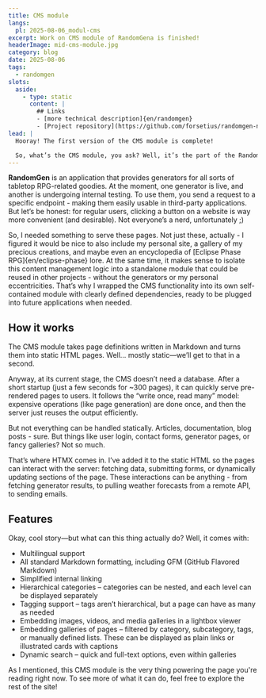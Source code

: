 ```yaml
---
title: CMS module
langs:
  pl: 2025-08-06_modul-cms
excerpt: Work on CMS module of RandomGena is finished!
headerImage: mid-cms-module.jpg
category: blog
date: 2025-08-06
tags:
  - randomgen
slots:
  aside:
    - type: static
      content: |
        ## Links
        - [more technical description]{en/randomgen}
        - [Project repository](https://github.com/forsetius/randomgen-nest2)
lead: |
  Hooray! The first version of the CMS module is complete!

  So, what’s the CMS module, you ask? Well, it’s the part of the RandomGen application that’s letting you read this page right now :)
---
```

**RandomGen** is an application that provides generators for all sorts of tabletop RPG-related goodies. At the moment, one generator is live, and another is undergoing internal testing. To use them, you send a request to a specific endpoint - making them easily usable in third-party applications. But let’s be honest: for regular users, clicking a button on a website is way more convenient (and desirable). Not everyone’s a nerd, unfortunately ;)

So, I needed something to serve these pages. Not just these, actually - I figured it would be nice to also include my personal site, a gallery of my precious creations, and maybe even an encyclopedia of [Eclipse Phase RPG]{en/eclipse-phase} lore.
At the same time, it makes sense to isolate this content management logic into a standalone module that could be reused in other projects - without the generators or my personal eccentricities. That’s why I wrapped the CMS functionality into its own self-contained module with clearly defined dependencies, ready to be plugged into future applications when needed.

## How it works
The CMS module takes page definitions written in Markdown and turns them into static HTML pages. Well… mostly static—we’ll get to that in a second.

Anyway, at its current stage, the CMS doesn’t need a database. After a short startup (just a few seconds for ~300 pages), it can quickly serve pre-rendered pages to users. It follows the “write once, read many” model: expensive operations (like page generation) are done once, and then the server just reuses the output efficiently.

But not everything can be handled statically. Articles, documentation, blog posts - sure. But things like user login, contact forms, generator pages, or fancy galleries? Not so much.

That’s where HTMX comes in. I’ve added it to the static HTML so the pages can interact with the server: fetching data, submitting forms, or dynamically updating sections of the page. These interactions can be anything - from fetching generator results, to pulling weather forecasts from a remote API, to sending emails.

## Features
Okay, cool story—but what can this thing actually do? Well, it comes with:

- Multilingual support
- All standard Markdown formatting, including GFM (GitHub Flavored Markdown)
- Simplified internal linking
- Hierarchical categories – categories can be nested, and each level can be displayed separately
- Tagging support – tags aren’t hierarchical, but a page can have as many as needed
- Embedding images, videos, and media galleries in a lightbox viewer
- Embedding galleries of pages – filtered by category, subcategory, tags, or manually defined lists. These can be displayed as plain links or illustrated cards with captions
- Dynamic search – quick and full-text options, even within galleries

As I mentioned, this CMS module is the very thing powering the page you're reading right now. To see more of what it can do, feel free to explore the rest of the site!

